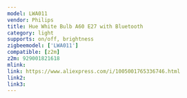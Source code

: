 ```yaml
---
model: LWA011
vendor: Philips
title: Hue White Bulb A60 E27 with Bluetooth
category: light
supports: on/off, brightness
zigbeemodel: ['LWA011']
compatible: [z2m]
z2m: 929001821618
mlink: 
link: https://www.aliexpress.com/i/1005001765336746.html
link2: 
link3: 
---
```

